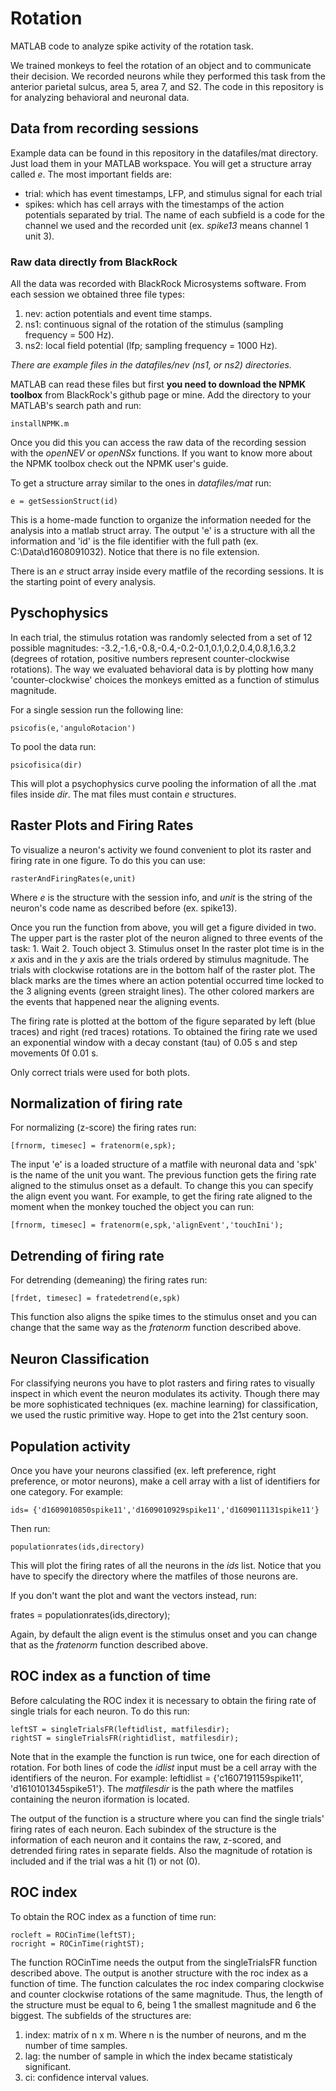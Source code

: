 # Rotation
MATLAB code to analyze spike activity of the rotation task.

We trained monkeys to feel the rotation of an object and to communicate their decision. We recorded neurons while they performed this task from the anterior parietal sulcus, area 5, area 7, and S2. The code in this repository is for analyzing behavioral and neuronal data. 

## Data from recording sessions
Example data can be found in this repository in the datafiles/mat directory. Just load them in your MATLAB workspace. You will get a structure array called _e_. The most important fields are:
* trial: which has event timestamps, LFP, and stimulus signal for each trial
* spikes: which has cell arrays with the timestamps of the action potentials separated by trial. The name of each subfield is a code for the channel we used and the recorded unit (ex. _spike13_ means channel 1 unit 3).

### Raw data directly from BlackRock
All the data was recorded with BlackRock Microsystems software. From each session we obtained three file types:
1. nev: action potentials and event time stamps.
2. ns1: continuous signal of the rotation of the stimulus (sampling frequency = 500 Hz).
3. ns2: local field potential (lfp; sampling frequency = 1000 Hz).

_There are example files in the datafiles/nev (ns1, or ns2) directories._

MATLAB can read these files but first **you need to download the NPMK toolbox** from BlackRock's github page or mine. Add the directory to your MATLAB's search path and run: 

```
installNPMK.m
```

Once you did this you can access the raw data of the recording session with the _openNEV_ or _openNSx_ functions. If you want to know more about the NPMK toolbox check out the NPMK user's guide.

To get a structure array similar to the ones in _datafiles/mat_ run:

```
e = getSessionStruct(id)
```

This is a home-made function to organize the information needed for the analysis into a matlab struct array. The output 'e' is a structure with all the information and 'id' is the file identifier with the full path (ex. C:\Data\d1608091032). Notice that there is no file extension.

There is an _e_ struct array inside every matfile of the recording sessions. It is the starting point of every analysis.

## Pyschophysics
In each trial, the stimulus rotation was randomly selected from a set of 12 possible magnitudes: -3.2,-1.6,-0.8,-0.4,-0.2-0.1,0.1,0.2,0.4,0.8,1.6,3.2 (degrees of rotation, positive numbers represent counter-clockwise rotations). The way we evaluated behavioral data is by plotting how many 'counter-clockwise' choices the monkeys emitted as a function of stimulus magnitude. 

For a single session run the following line:

```
psicofis(e,'anguloRotacion')
```
To pool the data run:

```
psicofisica(dir)
```
This will plot a psychophysics curve pooling the information of all the .mat files inside _dir_. The mat files must contain _e_ structures.

## Raster Plots and Firing Rates
To visualize a neuron's activity we found convenient to plot its raster and firing rate in one figure. To do this you can use:

```
rasterAndFiringRates(e,unit)
```

Where _e_ is the structure with the session info, and _unit_ is the string of the neuron's code name as described before (ex. spike13).

Once you run the function from above, you will get a figure divided in two. The upper part is the raster plot of the neuron aligned to three events of the task:
	1. Wait
	2. Touch object
	3. Stimulus onset
In the raster plot time is in the _x_ axis and in the _y_ axis are the trials ordered by stimulus magnitude. The trials with clockwise rotations are in the bottom half of the raster plot. The black marks are the times where an action potential occurred time locked to the 3 aligning events (green straight lines). The other colored markers are the events that happened near the aligning events.

The firing rate is plotted at the bottom of the figure separated by left (blue traces) and right (red traces) rotations. To obtained the firing rate we used an exponential window with a decay constant (tau) of 0.05 s and step movements 0f 0.01 s.

Only correct trials were used for both plots.

## Normalization of firing rate
For normalizing (z-score) the firing rates run:

```
[frnorm, timesec] = fratenorm(e,spk);
```

The input 'e' is a loaded structure of a matfile with neuronal data and 'spk' is the name of the unit you want. The previous function gets the firing rate aligned to the stimulus onset as a default. To change this you can specify the align event you want. For example, to get the firing rate aligned to the moment when the monkey touched the object you can run:

```
[frnorm, timesec] = fratenorm(e,spk,'alignEvent','touchIni');

```

## Detrending of firing rate
For detrending (demeaning) the firing rates run:

```
[frdet, timesec] = fratedetrend(e,spk)
```
This function also aligns the spike times to the stimulus onset and you can change that the same way as the _fratenorm_ function described above.

## Neuron Classification
For classifying neurons you have to plot rasters and firing rates to visually inspect in which event the neuron modulates its activity. Though there may be more sophisticated techniques (ex. machine learning) for classification, we used the rustic primitive way. Hope to get into the 21st century soon.

## Population activity
Once you have your neurons classified (ex. left preference, right preference, or motor neurons), make a cell array with a list of identifiers for one category. For example:

```
ids= {'d1609010850spike11','d1609010929spike11','d1609011131spike11'}
```

Then run:

```
populationrates(ids,directory)
```

This will plot the firing rates of all the neurons in the _ids_ list. Notice that you have to specify the directory where the matfiles of those neurons are. 

If you don't want the plot and want the vectors instead, run:

frates = populationrates(ids,directory);

Again, by default the align event is the stimulus onset and you can change that as the _fratenorm_ function described above.

## ROC index as a function of time
Before calculating the ROC index it is necessary to obtain the firing rate of single trials for each neuron. To do this run:

```
leftST = singleTrialsFR(leftidlist, matfilesdir);
rightST = singleTrialsFR(rightidlist, matfilesdir);
```

Note that in the example the function is run twice, one for each direction of rotation. For both lines of code the _idlist_ input must be a cell array with the identifiers of the neuron. For example: leftidlist = {'c1607191159spike11', 'd1610101345spike51'}. The _matfilesdir_ is the path where the matfiles containing the neuron iformation is located. 

The output of the function is a structure where you can find the single trials' firing rates of each neuron. Each subindex of the structure is the information of each neuron and it contains the raw, z-scored, and detrended firing rates in separate fields. Also the magnitude of rotation is included and if the trial was a hit (1) or not (0).

## ROC index

To obtain the ROC index as a function of time run:

```
rocleft = ROCinTime(leftST);
rocright = ROCinTime(rightST);
```
The function ROCinTime needs the output from the singleTrialsFR function described above. The output is another structure with the roc index as a function of time. The function calculates the roc index comparing clockwise and counter clockwise rotations of the same magnitude. Thus, the length of the structure must be equal to 6, being 1 the smallest magnitude and 6 the biggest. The subfields of the structures are:
1. index: matrix of n x m. Where n is the number of neurons, and m the number of time samples. 
2. lag: the number of sample in which the index became statisticaly significant.
3. ci: confidence interval values. 


